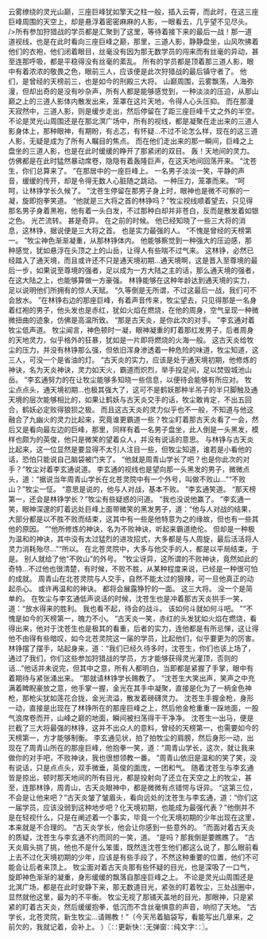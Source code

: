 云雾缭绕的灵光山巅，三座巨峰犹如擎天之柱一般，插入云霄，而此时，在这三座巨峰周围的天空上，却是悬浮着密密麻麻的人影，一眼看去，几乎望不见尽头。
/>所有参加狩猎战的学员都是汇聚到了这里，等待着接下来的最后一战！那一道道视线，也是在此时看向三座巨峰之巅，那里，三道人影，静静盘坐，山风吹拂着他们的衣袍，他们闭着眼目，丝毫没有因为那无数学员的闯来而有丝毫的异动，甚至连那呼吸，都是平稳得没有丝毫的紊乱。
所有的学员都是顶着那三道人影，眼中有着浓浓的敬畏之色，眼前三人，应该便是此次狩猎战的最后镇守者了。
他们，是曾经的天榜前三，也是如今的刑殿三大将。
山巅周围，云雾飘荡，人海弥漫，但却出奇的是没有吵杂声，所有人都是能够感觉到，一种淡淡的压迫，从那山巅之上的三道人影体内散发出来，笼罩在这片天地，令得人心头压抑。
而在那漫天寂然中，三道人影，则是缓步走出，然后停留在了距三座巨峰千丈之外的半空。
不论是灵光山周围还是在那北溟广场中，所有的视线，都是凝聚在走出来的三道人影身体上，那种眼神，有期盼，有忐忑，有怀疑...不过不论怎么样，现在的这三道人影，无疑是成为了所有人瞩目的焦点。
而在他们走出来的那一瞬间，巨峰之上盘坐的三道人影，也是在此时缓缓的睁开了那紧闭的双目。
轰！天地间的灵力。
仿佛都是在此时猛然暴动席卷，隐隐有着轰隆巨声，在这天地间回荡开来。
“沈苍生，你们总算来了。
”在那居中的一座巨峰上。
一名男子淡淡一笑，平静的声音，缓缓的传开，却是令得无数人心脏随之跳动。
一种压力，笼罩而来。
“呵呵，让林铮学长久候了。
”沈苍生停留在那男子身上时，眼神也是微不可察的一凝，旋即抱拳笑道。
“他就是三大将之首的林铮吗？”牧尘视线顺着望去，只见得那名男子身着黑袍，他有着一头白发，不过那种白却并非苍白，反而是散发着如银之色。
光芒流转。
甚是奇异。
在之前的时候。
他已经知晓了一些三大将的消息，这林铮，据说便是三大将之首。
也是实力最强的人。
“不愧是曾经的天榜第一。
”牧尘神色渐渐凝重，从那林铮体内。
他能够察觉到一种强大的压迫感，那种感觉，犹如悬浮在头顶之上的山岳，让得人有些喘不过气来。
这林铮，必然已经踏入了通天境，而且或许还不只是通天境初期...通天境啊，这是晋入至尊境的最后一步，如果说至尊境的强者，足以成为一方大陆之主的话，那么通天境的强者，在这大陆之上，也能够算做一方豪强。
林铮能够在这种年龄达到通天境的实力，足以说明他们所拥有的惊人天赋。
“久等倒是无所谓，不过这最后一战，我们可不会放水。
”在林铮右边的那座巨峰，有着声音传来，牧尘望去，只见得那是一名身着红袍的男子，他头发也是赤红，犹如火焰在燃烧，在他的周身，空气呈现一种微微扭曲的迹象，仿佛是高温所致。
“那是古天炎，是你此次的对手。
”李玄通对着牧尘低声道。
牧尘闻言，神色顿时一凝，眼神凝重的盯着那红发男子，后者周身的天地灵力，似乎格外的狂暴，犹如是一片即将燃烧的火海一般。
这古天炎给牧尘的压力，并没有林铮那么强，但依旧浑身渗透着一种危险的味道，牧尘知道，这三人，可没一个是省油的灯。
“古天炎的实力，应该是处于通天境初期，他修炼的神诀，名为天炎神诀，灵力如天火，霸道而炽烈，举手投足间，足以焚毁城池山岳。
”李玄通努力的在让牧尘能够多知晓一些信息，以便待会能够有所应对。
牧尘点点头，通天境初期...也极其强大了，这可不是鹤妖那种半吊子的半只脚触及通天境的层次能够相比的，如果让鹤妖与古天炎交手的话，牧尘敢肯定，不出五回合，鹤妖必定败得狼狈之极。
而且这古天炎的灵力似乎也不一般，不知道与他这融合了九幽火的灵力比起来，究竟谁更霸道一些？牧尘盯着那古天炎看了一会，然后又是看向最左边的巨峰，那里，同样有着一名男子盘坐，此人倒是一头黑发，模样也颇为的英俊，他只是微笑的望着众人，并没有说话的意思。
与林铮与古天炎比起来，这一位显然是要显得不太引人注目一些，但牧尘知道，谁若是小看他的话，恐怕只能说自己脑袋被门夹了。
“他就是周青山学长了吧？也是你此次的对手？”牧尘对着李玄通说道。
李玄通的视线也是望向那一头黑发的男子，微微点头，道：“据说当年周青山学长在北苍灵院中有一个外号，叫做不败山...”“不败山？”牧尘一怔。
“意思是说的，他与人对战，基本不败。
”李玄通笑道。
“那天榜第一，还会是林铮学长？”牧尘有些疑惑的问道。
“我也没说他赢了。
”李玄通一笑，眼神深邃的盯着远处巨峰上面带微笑的黑发男子，道：“他与人对战的结果，大部分都是以不胜不败而结束，这其中有一些是他特意为之的缘故，但也有一些其他的原因。
”“他所修炼的神诀，名为不败神诀，听起来霸道绝伦。
但却是一种极为温和的神诀，其中没有太过猛烈的进攻招式，大多都是与人周旋，最后活活将人灵力消耗殆尽...”“所以。
在北苍灵院中，大多与他交手的人，都是以平局结束，于是。
别人就给了他“不败山”的外号。
”牧尘讶异，这所谓的不败神诀，竟然如此的奇特...不过他也很清楚，有时候，不败不胜，从某种程度来说，已经是一种很可怕的成就。
周青山在北苍灵院与人交手，自然不能太过的狠辣，可一旦他真正的动起杀心。
或许再温和的神诀。
都将会展露狰狞的一面。
这三大将。
没一个是简单的。
在牧尘与李玄通低声说话的时候，沈苍生也是冲着那古天炎拱手一笑，道：“放水得来的胜利。
我也看不起，待会的战斗。
该如何斗就如何斗吧。
”“不愧是如今的天榜第一，魄力不小。
”古天炎一笑，赤红的头发犹如火焰在燃烧，看得出来，他对于沈苍生也是极其的看重，后者的实力，连他都是有所忌惮，这让得他不由得有些暗叹，如今北苍灵院这一届的学员，比起他们，似乎要更为的厉害。
林铮摆了摆手，站起身来，道：“我们已经久待多时，沈苍生，你们也该上场了，通过了我们，你们这些参加狩猎战的学员，方才能够获得灵光灌顶，否则的话...”他话并未说完，但其中之意，所有人都明白，当即都是紧握了手掌，眼中有着期待与紧张涌出来。
“那就请林铮学长赐教了。
”沈苍生大笑出声，笑声之中充满着睥睨豪放之意，他手掌一握，金光在其手中凝聚，直接是化为了一柄金色神枪，那枪尖犹如莲花合拢，金光流溢，散发着磅礴灵力。
沈苍生手握金枪，身形一动，直接是出现在了林铮所在的那座巨峰之上，然后他金枪重重一跺地面，一股气浪席卷而开，山峰之巅的地面，瞬间被扫荡得干干净净。
沈苍生一出马，便是拦截了三大将最强的林铮，这并不出众人的意料，曾经的天榜第一，也需要如今的天榜第一，方才能够制衡。
李玄通见状，拍了拍牧尘的肩膀，然后身形一动，出现在了周青山所在的那座巨峰，他抱拳一笑，道：“周青山学长，这次，就让我来做你的对手吧，不败神诀，我也很想领教一番。
”周青山依旧是温和的笑了笑，没有说话，只是点点头，双手微垂，英俊的面庞，一团和气。
随着沈苍生与李玄通皆是掠出，顿时那天地间的所有目光，都是投射向了还立在天空之上的牧尘，甚至，连那林铮，周青山，古天炎眼神中，都是微微有点错愕与讶异。
“这第三位，不会是让他来吧？”古天炎皱了皱眉头，看向远处的沈苍生与李玄通，道：“你们这一届学员，应该没弱到这种地步吧？化天境初期，也能成为最强代表？”他倒并不是在轻视什么，只是在阐述着一个事实，毕竟一个化天境初期的少年出现在这里，本来就是不合理的。
“古天炎学长，他会让你感到一些意外的。
”而面对着古天炎的质疑，沈苍生与李玄通不约而同的一笑，道。
“是吗？那我倒是要瞧瞧了。
”古天炎眉头挑了挑，他也不是什么笨蛋，既然连沈苍生他们都这么说了，那么眼前看上去不过化天境初期的少年，应该是有些手段了，不然这种重要的位置，他们不可能会让后者来顶上。
牧尘面对着古天炎那有些怀疑的目光，也是深吸了一口气，旋即神色渐渐的凝重，身形缓缓的飘落自那座巨峰之上。
不论是灵光山周围还是北溟广场，都是在此时安静下来，那无数道目光，紧张的盯着牧尘，三处战圈中，显然就他这里，最为的不平衡。
牧尘无视了那铺天盖地的目光，那眼神，只是紧紧的盯着古天炎，然后缓缓抱拳，低沉而不含丝毫惧意的声音，响彻了天地。
“古学长，北苍灵院，新生牧尘...请赐教！”（今天吊着脑袋写，看能写出几章来，之前欠的，我就记着，会补上。
）〖∷更新快∷无弹窗∷纯文字∷〗。
